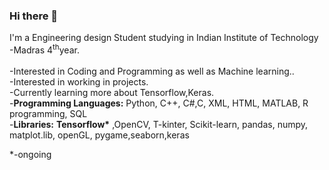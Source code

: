 ### Hi there 👋
I'm a Engineering design Student studying in Indian Institute of Technology -Madras 4<sup>th</sup>year.<br/><br/>
-Interested in Coding and Programming as well as Machine learning..<br/>
-Interested in working in projects.<br/>
-Currently learning more about Tensorflow,Keras.<br/>
-<b>Programming Languages:</b> Python, C++,  C#,C, XML, HTML, MATLAB, R programming, SQL<br/>
-<b>Libraries:</b>  <b>Tensorflow&ast;</b> ,OpenCV, T-kinter, Scikit-learn, pandas, numpy, matplot.lib, openGL, pygame,seaborn,keras<br/>

*-ongoing

